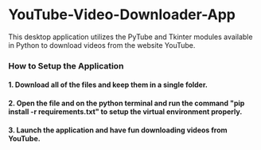 # YouTube-Video-Downloader-App
This desktop application utilizes the PyTube and Tkinter modules available in Python to download videos from the website YouTube.

<h3><b> How to Setup the Application </b></h3>
<h4>1. Download all of the files and keep them in a single folder.</h4>
<h4>2. Open the file and on the python terminal and run the command "pip install -r requirements.txt" to setup the virtual environment properly.</h4>
<h4>3. Launch the application and have fun downloading videos from YouTube.</h4>
